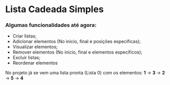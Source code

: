 # Lista Cadeada Simples

### Algumas funcionalidades até agora: 
- Criar listas;
- Adicionar elementos (No inicio, final e posições específicas);
- Visualizar elementos;
- Remover elementos (No inicio, final e elementos específicos);
- Excluir listas;
- Reordenar elementos

No projeto já se vem uma lista pronta (Lista 0) com os elementos:
**1** -> **3** -> **2** -> **5** -> **4**
